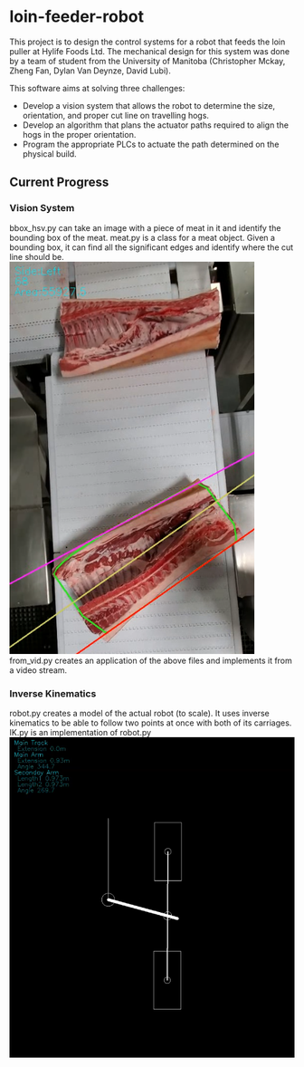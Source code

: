 # loin-feeder-robot

This project is to design the control systems for a robot that feeds the loin puller at Hylife Foods Ltd. The mechanical design for this system was done by a team of student from the University of Manitoba (Christopher Mckay, Zheng Fan, Dylan Van Deynze, David Lubi). 

This software aims at solving three challenges:
* Develop a vision system that allows the robot to determine the size, orientation, and proper cut line on travelling hogs. 
* Develop an algorithm that plans the actuator paths required to align the hogs in the proper orientation. 
* Program the appropriate PLCs to actuate the path determined on the physical build. 


## Current Progress

### Vision System
bbox_hsv.py can take an image with a piece of meat in it and identify the bounding box of the meat. 
meat.py is a class for a meat object. Given a bounding box, it can find all the significant edges and identify where the cut line should be. 
![Meat object identification](/images/meat_identified.PNG)
from_vid.py creates an application of the above files and implements it from a video stream. 

### Inverse Kinematics 
robot.py creates a model of the actual robot (to scale). It uses inverse kinematics to be able to follow two points at once with both of its carriages. 
IK.py is an implementation of robot.py 
![Robot model implementation](/images/model.PNG)
